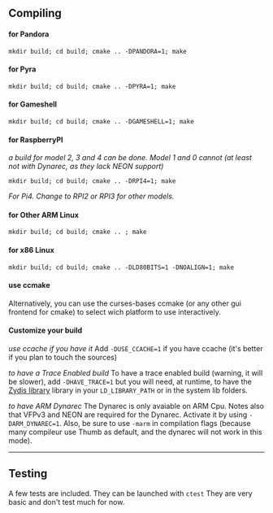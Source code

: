 Compiling
----
#### for Pandora

 `mkdir build; cd build; cmake .. -DPANDORA=1; make`

#### for Pyra

 `mkdir build; cd build; cmake .. -DPYRA=1; make`

#### for Gameshell

`mkdir build; cd build; cmake .. -DGAMESHELL=1; make`

#### for RaspberryPI

  _a build for model 2, 3 and 4 can be done. Model 1 and 0 cannot (at least not with Dynarec, as they lack NEON support)_
 
`mkdir build; cd build; cmake .. -DRPI4=1; make`
 
  _For Pi4. Change to RPI2 or RPI3 for other models._

#### for Other ARM Linux

 `mkdir build; cd build; cmake .. ; make`

#### for x86 Linux

 `mkdir build; cd build; cmake .. -DLD80BITS=1 -DNOALIGN=1; make`

#### use ccmake

Alternatively, you can use the curses-bases ccmake (or any other gui frontend for cmake) to select wich platform to use interactively.

#### Customize your build

*use ccache if you have it*
Add `-DUSE_CCACHE=1` if you have ccache (it's better if you plan to touch the sources)


*to have a Trace Enabled build*
To have a trace enabled build (warning, it will be slower), add `-DHAVE_TRACE=1` but you will need, at runtime, to have the [Zydis library](https://github.com/zyantific/zydis) library in your `LD_LIBRARY_PATH` or in the system lib folders.

*to have ARM Dynarec*
The Dynarec is only avaiable on ARM Cpu. Notes also that VFPv3 and NEON are required for the Dynarec. Activate it by using `-DARM_DYNAREC=1`. Also, be sure to use `-marm` in compilation flags (because many compileur use Thumb as default, and the dynarec will not work in this mode).

----

Testing
----
A few tests are included.
They can be launched with `ctest`
They are very basic and don't test much for now.

